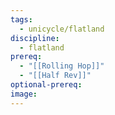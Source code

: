 ```yaml
---
tags:
  - unicycle/flatland
discipline:
  - flatland
prereq:
  - "[[Rolling Hop]]"
  - "[[Half Rev]]"
optional-prereq: 
image: 
---
```

